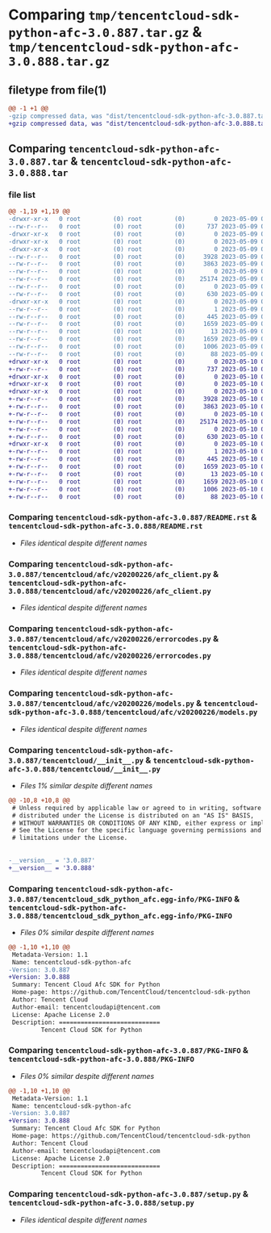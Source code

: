 # Comparing `tmp/tencentcloud-sdk-python-afc-3.0.887.tar.gz` & `tmp/tencentcloud-sdk-python-afc-3.0.888.tar.gz`

## filetype from file(1)

```diff
@@ -1 +1 @@
-gzip compressed data, was "dist/tencentcloud-sdk-python-afc-3.0.887.tar", last modified: Tue May  9 02:20:10 2023, max compression
+gzip compressed data, was "dist/tencentcloud-sdk-python-afc-3.0.888.tar", last modified: Wed May 10 01:46:41 2023, max compression
```

## Comparing `tencentcloud-sdk-python-afc-3.0.887.tar` & `tencentcloud-sdk-python-afc-3.0.888.tar`

### file list

```diff
@@ -1,19 +1,19 @@
-drwxr-xr-x   0 root         (0) root         (0)        0 2023-05-09 02:20:10.000000 tencentcloud-sdk-python-afc-3.0.887/
--rw-r--r--   0 root         (0) root         (0)      737 2023-05-09 02:20:10.000000 tencentcloud-sdk-python-afc-3.0.887/README.rst
-drwxr-xr-x   0 root         (0) root         (0)        0 2023-05-09 02:20:10.000000 tencentcloud-sdk-python-afc-3.0.887/tencentcloud/
-drwxr-xr-x   0 root         (0) root         (0)        0 2023-05-09 02:20:10.000000 tencentcloud-sdk-python-afc-3.0.887/tencentcloud/afc/
-drwxr-xr-x   0 root         (0) root         (0)        0 2023-05-09 02:20:10.000000 tencentcloud-sdk-python-afc-3.0.887/tencentcloud/afc/v20200226/
--rw-r--r--   0 root         (0) root         (0)     3928 2023-05-09 02:20:10.000000 tencentcloud-sdk-python-afc-3.0.887/tencentcloud/afc/v20200226/afc_client.py
--rw-r--r--   0 root         (0) root         (0)     3863 2023-05-09 02:20:10.000000 tencentcloud-sdk-python-afc-3.0.887/tencentcloud/afc/v20200226/errorcodes.py
--rw-r--r--   0 root         (0) root         (0)        0 2023-05-09 02:20:10.000000 tencentcloud-sdk-python-afc-3.0.887/tencentcloud/afc/v20200226/__init__.py
--rw-r--r--   0 root         (0) root         (0)    25174 2023-05-09 02:20:10.000000 tencentcloud-sdk-python-afc-3.0.887/tencentcloud/afc/v20200226/models.py
--rw-r--r--   0 root         (0) root         (0)        0 2023-05-09 02:20:10.000000 tencentcloud-sdk-python-afc-3.0.887/tencentcloud/afc/__init__.py
--rw-r--r--   0 root         (0) root         (0)      630 2023-05-09 02:20:10.000000 tencentcloud-sdk-python-afc-3.0.887/tencentcloud/__init__.py
-drwxr-xr-x   0 root         (0) root         (0)        0 2023-05-09 02:20:10.000000 tencentcloud-sdk-python-afc-3.0.887/tencentcloud_sdk_python_afc.egg-info/
--rw-r--r--   0 root         (0) root         (0)        1 2023-05-09 02:20:10.000000 tencentcloud-sdk-python-afc-3.0.887/tencentcloud_sdk_python_afc.egg-info/dependency_links.txt
--rw-r--r--   0 root         (0) root         (0)      445 2023-05-09 02:20:10.000000 tencentcloud-sdk-python-afc-3.0.887/tencentcloud_sdk_python_afc.egg-info/SOURCES.txt
--rw-r--r--   0 root         (0) root         (0)     1659 2023-05-09 02:20:10.000000 tencentcloud-sdk-python-afc-3.0.887/tencentcloud_sdk_python_afc.egg-info/PKG-INFO
--rw-r--r--   0 root         (0) root         (0)       13 2023-05-09 02:20:10.000000 tencentcloud-sdk-python-afc-3.0.887/tencentcloud_sdk_python_afc.egg-info/top_level.txt
--rw-r--r--   0 root         (0) root         (0)     1659 2023-05-09 02:20:10.000000 tencentcloud-sdk-python-afc-3.0.887/PKG-INFO
--rw-r--r--   0 root         (0) root         (0)     1006 2023-05-09 02:20:10.000000 tencentcloud-sdk-python-afc-3.0.887/setup.py
--rw-r--r--   0 root         (0) root         (0)       88 2023-05-09 02:20:10.000000 tencentcloud-sdk-python-afc-3.0.887/setup.cfg
+drwxr-xr-x   0 root         (0) root         (0)        0 2023-05-10 01:46:41.000000 tencentcloud-sdk-python-afc-3.0.888/
+-rw-r--r--   0 root         (0) root         (0)      737 2023-05-10 01:46:41.000000 tencentcloud-sdk-python-afc-3.0.888/README.rst
+drwxr-xr-x   0 root         (0) root         (0)        0 2023-05-10 01:46:41.000000 tencentcloud-sdk-python-afc-3.0.888/tencentcloud/
+drwxr-xr-x   0 root         (0) root         (0)        0 2023-05-10 01:46:41.000000 tencentcloud-sdk-python-afc-3.0.888/tencentcloud/afc/
+drwxr-xr-x   0 root         (0) root         (0)        0 2023-05-10 01:46:41.000000 tencentcloud-sdk-python-afc-3.0.888/tencentcloud/afc/v20200226/
+-rw-r--r--   0 root         (0) root         (0)     3928 2023-05-10 01:46:41.000000 tencentcloud-sdk-python-afc-3.0.888/tencentcloud/afc/v20200226/afc_client.py
+-rw-r--r--   0 root         (0) root         (0)     3863 2023-05-10 01:46:41.000000 tencentcloud-sdk-python-afc-3.0.888/tencentcloud/afc/v20200226/errorcodes.py
+-rw-r--r--   0 root         (0) root         (0)        0 2023-05-10 01:46:41.000000 tencentcloud-sdk-python-afc-3.0.888/tencentcloud/afc/v20200226/__init__.py
+-rw-r--r--   0 root         (0) root         (0)    25174 2023-05-10 01:46:41.000000 tencentcloud-sdk-python-afc-3.0.888/tencentcloud/afc/v20200226/models.py
+-rw-r--r--   0 root         (0) root         (0)        0 2023-05-10 01:46:41.000000 tencentcloud-sdk-python-afc-3.0.888/tencentcloud/afc/__init__.py
+-rw-r--r--   0 root         (0) root         (0)      630 2023-05-10 01:46:41.000000 tencentcloud-sdk-python-afc-3.0.888/tencentcloud/__init__.py
+drwxr-xr-x   0 root         (0) root         (0)        0 2023-05-10 01:46:41.000000 tencentcloud-sdk-python-afc-3.0.888/tencentcloud_sdk_python_afc.egg-info/
+-rw-r--r--   0 root         (0) root         (0)        1 2023-05-10 01:46:41.000000 tencentcloud-sdk-python-afc-3.0.888/tencentcloud_sdk_python_afc.egg-info/dependency_links.txt
+-rw-r--r--   0 root         (0) root         (0)      445 2023-05-10 01:46:41.000000 tencentcloud-sdk-python-afc-3.0.888/tencentcloud_sdk_python_afc.egg-info/SOURCES.txt
+-rw-r--r--   0 root         (0) root         (0)     1659 2023-05-10 01:46:41.000000 tencentcloud-sdk-python-afc-3.0.888/tencentcloud_sdk_python_afc.egg-info/PKG-INFO
+-rw-r--r--   0 root         (0) root         (0)       13 2023-05-10 01:46:41.000000 tencentcloud-sdk-python-afc-3.0.888/tencentcloud_sdk_python_afc.egg-info/top_level.txt
+-rw-r--r--   0 root         (0) root         (0)     1659 2023-05-10 01:46:41.000000 tencentcloud-sdk-python-afc-3.0.888/PKG-INFO
+-rw-r--r--   0 root         (0) root         (0)     1006 2023-05-10 01:46:41.000000 tencentcloud-sdk-python-afc-3.0.888/setup.py
+-rw-r--r--   0 root         (0) root         (0)       88 2023-05-10 01:46:41.000000 tencentcloud-sdk-python-afc-3.0.888/setup.cfg
```

### Comparing `tencentcloud-sdk-python-afc-3.0.887/README.rst` & `tencentcloud-sdk-python-afc-3.0.888/README.rst`

 * *Files identical despite different names*

### Comparing `tencentcloud-sdk-python-afc-3.0.887/tencentcloud/afc/v20200226/afc_client.py` & `tencentcloud-sdk-python-afc-3.0.888/tencentcloud/afc/v20200226/afc_client.py`

 * *Files identical despite different names*

### Comparing `tencentcloud-sdk-python-afc-3.0.887/tencentcloud/afc/v20200226/errorcodes.py` & `tencentcloud-sdk-python-afc-3.0.888/tencentcloud/afc/v20200226/errorcodes.py`

 * *Files identical despite different names*

### Comparing `tencentcloud-sdk-python-afc-3.0.887/tencentcloud/afc/v20200226/models.py` & `tencentcloud-sdk-python-afc-3.0.888/tencentcloud/afc/v20200226/models.py`

 * *Files identical despite different names*

### Comparing `tencentcloud-sdk-python-afc-3.0.887/tencentcloud/__init__.py` & `tencentcloud-sdk-python-afc-3.0.888/tencentcloud/__init__.py`

 * *Files 1% similar despite different names*

```diff
@@ -10,8 +10,8 @@
 # Unless required by applicable law or agreed to in writing, software
 # distributed under the License is distributed on an "AS IS" BASIS,
 # WITHOUT WARRANTIES OR CONDITIONS OF ANY KIND, either express or implied.
 # See the License for the specific language governing permissions and
 # limitations under the License.
 
 
-__version__ = '3.0.887'
+__version__ = '3.0.888'
```

### Comparing `tencentcloud-sdk-python-afc-3.0.887/tencentcloud_sdk_python_afc.egg-info/PKG-INFO` & `tencentcloud-sdk-python-afc-3.0.888/tencentcloud_sdk_python_afc.egg-info/PKG-INFO`

 * *Files 0% similar despite different names*

```diff
@@ -1,10 +1,10 @@
 Metadata-Version: 1.1
 Name: tencentcloud-sdk-python-afc
-Version: 3.0.887
+Version: 3.0.888
 Summary: Tencent Cloud Afc SDK for Python
 Home-page: https://github.com/TencentCloud/tencentcloud-sdk-python
 Author: Tencent Cloud
 Author-email: tencentcloudapi@tencent.com
 License: Apache License 2.0
 Description: ============================
         Tencent Cloud SDK for Python
```

### Comparing `tencentcloud-sdk-python-afc-3.0.887/PKG-INFO` & `tencentcloud-sdk-python-afc-3.0.888/PKG-INFO`

 * *Files 0% similar despite different names*

```diff
@@ -1,10 +1,10 @@
 Metadata-Version: 1.1
 Name: tencentcloud-sdk-python-afc
-Version: 3.0.887
+Version: 3.0.888
 Summary: Tencent Cloud Afc SDK for Python
 Home-page: https://github.com/TencentCloud/tencentcloud-sdk-python
 Author: Tencent Cloud
 Author-email: tencentcloudapi@tencent.com
 License: Apache License 2.0
 Description: ============================
         Tencent Cloud SDK for Python
```

### Comparing `tencentcloud-sdk-python-afc-3.0.887/setup.py` & `tencentcloud-sdk-python-afc-3.0.888/setup.py`

 * *Files identical despite different names*


